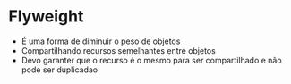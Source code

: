 # Flyweight

- É uma forma de diminuir o peso de objetos
- Compartilhando recursos semelhantes entre objetos
- Devo garanter que o recurso é o mesmo para ser compartilhado e não pode ser duplicadao 